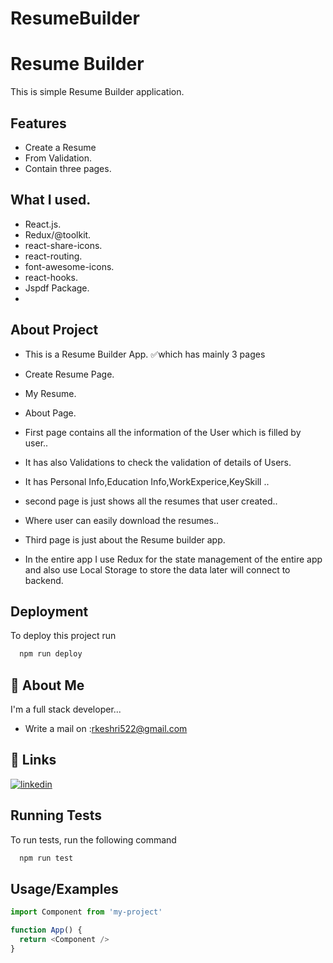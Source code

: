 # ResumeBuilder
# Resume Builder

This is simple Resume Builder application.




## Features
- Create a Resume
- From Validation.
- Contain three pages.




## What I used.
- React.js.
- Redux/@toolkit.
- react-share-icons.
- react-routing.
- font-awesome-icons.
- react-hooks.
- Jspdf Package.
- 
## About Project
- This is a Resume Builder App.
✅which has mainly 3 pages

- Create Resume Page.
- My Resume.
- About Page.


- First page contains all the information of the User which is filled by user..
- It has also Validations to check the validation of details of Users.
- It has Personal Info,Education Info,WorkExperice,KeySkill ..
- second page is just shows all the resumes that user created..
- Where user can easily download the resumes..
- Third page is just about the Resume builder app.
- In the entire app I use Redux for the state management of the entire app and also use Local Storage to store the data later will connect to backend.


## Deployment

To deploy this project run

```bash
  npm run deploy
```


## 🚀 About Me
I'm a full stack developer...
- Write a mail on :rkeshri522@gmail.com



## 🔗 Links

[![linkedin](https://img.shields.io/badge/linkedin-0A66C2?style=for-the-badge&logo=linkedin&logoColor=white)](https://in/rahul-keshri-814bb8221/)



## Running Tests

To run tests, run the following command

```bash
  npm run test
```


## Usage/Examples

```javascript
import Component from 'my-project'

function App() {
  return <Component />
}
```

